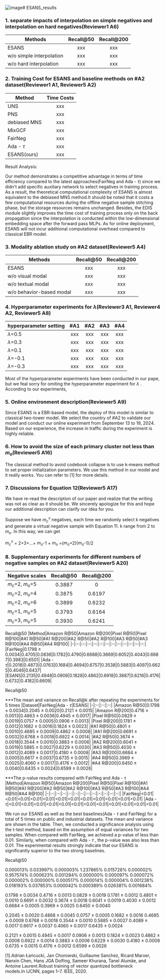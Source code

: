 ![image](https://github.com/user-attachments/assets/d09ea86c-8cf2-475d-8866-8608514e2a62)# ESANS_results

### 1. separate impacts of interpolation on simple negatives and interpolation on hard negatives(Reviewer1 A6)
| Methods   |      Recall@50      | Recall@200      |
|----------|:-------------:|:-------------:|
|  ESANS |  xxx |  xxx | 
| w/o simple interpolation |    xxx   | xxx | 
| w/o hard interpolation | xxx |  xxx | 


### 2. Training Cost for ESANS and baseline methods on #A2 dataset(Reviewer1 A1, Reviewer5 A2)
| Method   |      Time Costs      |
|----------|:-------------:|
| UNS |  xxx | 
| PNS |    xxx   |
| debiased MNS | xxx | 
| MixGCF | xxx | 
| FairNeg | xxx | 
| Ada - $\tau$ | xxx | 
| ESANS(ours) | xxx | 

Result Analysis:

Our method demonstrates a competitive advantage in terms of time efficiency compared to the latest approaches(FairNeg and Ada - $\tau$) since we didn't add specific auxiliary network to select negatives in training process. As a result, the theoretical computational complexity of ESANS is almost equivalent to the debiased MNS method.It should be noted that it costs a few computational resources during the offline negative sample stitching phase, but the storage resources remains unchanged. Besides, the EDIS module slightly improves the time cost of training process only on the back propagation since the interpolation is conducted within the low-dimensional embedding space after the forward pass MLPs. As for online deployment, ESANS will not incur additional computational overhead compared to classical EBR model.

### 3. Modality ablation study on #A2 dataset(Reviewer5 A4)

| Methods   |      Recall@50      | Recall@200      |
|----------|:-------------:|:-------------:|
|  ESANS |  xxx |  xxx | 
| w/o visual modal |    xxx   | xxx | 
| w/o textual modal | xxx |  xxx | 
| w/o behavior-based modal | xxx |  xxx |

### 4. Hyperparameter experiments for $\lambda$(Reviewer3 A1, Reviewer4 A2, Reviewer5 A8)

| hyperparameter setting   | #A1   |      #A2      | #A3      | #A4      |
|----------|:-------------:|:-------------:|:-------------:|:-------------:|
| $\lambda$=0.5 |  xxx |  xxx |   xxx |   xxx | 
| $\lambda$=0.3 |    xxx   | xxx |   xxx |   xxx | 
| $\lambda$=0.1 | xxx |  xxx |   xxx |   xxx | 
| $\lambda$=-0.1 | xxx |  xxx |  xxx |   xxx | 
| $\lambda$=-0.3 | xxx |  xxx |  xxx |   xxx | 

Most of the hyperparameter experiments have been conducted in our pape, but we feal sorry for omiting the hyperparameter experiment for $\lambda$ . According to our experiments, 


### 5. Online environment description(Reviewer5 A9)
Since ESANS is a EBR-based model, the deploy of this model is similar to classical two-tower model. We select the country of #A2 to validate our model and conduct our online experiment from September 13 to 19, 2024. Based on our experience, the increase in traffic during the experiment is highly reliable.


### 6. How to avoid the size of each primary cluster not less than $m_o$(Reviewer5 A16)
The classical method to avoid codebook collapse is to use k-means method to set proper initialization parameters. We use this method in our model and it really works. You can refer to [1] for more details.

### 7. Discussions for Equation 12(Reviewer5 A17)
We have re-read the description of our paper and realize that the writing was not as clear as it should be. We sincerely apologize for this and hope our additional description can clarify our idea for you.

Suppose we have $m_c^v$ negatives, each time we randomly select k negatives and generate a virtual negative sample with Equation 11. k range from 2 to $m_o$. In this way, we can get

$m_c^v$ = 2+3+...+ $m_o$-1 + $m_o$ =($m_o$+2)($m_o$-1)/2


### 8. Supplementary experiments for different numbers of negative samples on #A2 dataset(Reviewer5 A20)

|Negative scales|Recall@50|Recall@200|
|-|:-:|:-:|
|$m_c$=2, $m_o$=5|0.3887|0|
|$m_c$=2, $m_o$=4|0.3875|0.6197|
|$m_c$=2, $m_o$=6|0.3899|0.6232|
|$m_c$=1, $m_o$=5|0.3793|0.6164|
|$m_c$=3, $m_o$=5|0.3930|0.6241|


Recall@50
|Method|Amazon R@50|Amazon R@200|Pixel R@50|Pixel R@100|#A1 R@50|#A1 R@200|#A2 R@50|#A2 R@100|#A3 R@50|#A3 R@100|#A4 R@50|#A4 R@100|
|-|:-:|:-:|:-:|:-:|:-:|:-:|:-:|:-:|:-:|:-:|:-:|:-:|
|FairNeg|0.1798 $\pm$ 0.0034|0.4705|0.0836|0.1782|0.4790|0.6688|0.3669|0.6052|0.4043|0.6687|0.3983|0.6501|
|Ada - $\tau$|0.2018|0.4873|0.0763|0.1684|0.4694|0.6757|0.3538|0.5883|0.4097|0.6625|0.4046|0.6437|
|ESANS|0.2135|0.4948|0.0908|0.1828|0.4862|0.6918|0.3887|0.6216|0.4176|0.6732|0.4182|0.6609|



Recall@50


***The mean and variance on Recall@k after repeating the experiments for 5 times
|Dataset|FairNeg|Ada - $\tau$|ESANS|
|-|:-:|:-:|:-:|
|Amazon R@50|0.1798 $\pm$ 0.0034|0.2045 $\pm$ 0.0020|0.2121 $\pm$ 0.0015|
|Amazon R@200|0.4716 $\pm$ 0.0013|0.4863 $\pm$ 0.0036|0.4945 $\pm$ 0.0017|
|Pixel R@50|0.0829 $\pm$ 0.0019|0.0757 $\pm$ 0.0005|0.0906 $\pm$ 0.0013|
|Pixel R@200|0.1781 $\pm$ 0.0012|0.1682 $\pm$ 0.0016|0.1824 $\pm$ 0.0023|
|#A1 R@50|0.4801 $\pm$ 0.0010|0.4685 $\pm$ 0.0009|0.4862 $\pm$ 0.0008|
|#A1 R@200|0.6691 $\pm$ 0.0032|0.6768 $\pm$ 0.0018|0.6922 $\pm$ 0.0014|
|#A2 R@50|0.3674 $\pm$ 0.0018|0.3544 $\pm$ 0.0010|0.3883 $\pm$ 0.0006|
|#A2 R@200|0.6041 $\pm$ 0.0019|0.5885 $\pm$ 0.0027|0.6229 $\pm$ 0.0030|
|#A3 R@50|0.4030 $\pm$ 0.0012|0.4089 $\pm$ 0.0017|0.4180 $\pm$ 0.0008|
|#A3 R@200|0.6684 $\pm$ 0.0005|0.6617 $\pm$ 0.0037|0.6735 $\pm$ 0.0015|
|#A4 R@50|0.3969 $\pm$ 0.0025|0.4060 $\pm$ 0.0017|0.4176 $\pm$ 0.0012|
|#A4 R@200|0.6450 $\pm$ 0.0040|0.6435 $\pm$ 0.0024|0.6599 $\pm$ 0.0026|

***The p-value results compared with FairNeg and Ada - $\tau$
|Method|Amazon R@50|Amazon R@200|Pixel R@50|Pixel R@100|#A1 R@50|#A1 R@200|#A2 R@50|#A2 R@100|#A3 R@50|#A3 R@100|#A4 R@50|#A4 R@100|
|-|:-:|:-:|:-:|:-:|:-:|:-:|:-:|:-:|:-:|:-:|:-:|:-:|
|FairNeg|<0.01|<0.01|<0.01|<0.01|<0.01|<0.01|<0.01|<0.01|<0.01|<0.01|<0.01|<0.01|
|Ada - $\tau$|<0.01|<0.01|<0.01|<0.01|<0.01|<0.01|<0.01|<0.01|<0.01|<0.01|<0.01|<0.01|

We run our ESANS as well as the best baselines(Ada - $\tau$ and FairNeg) for a total of 5 times on public and industrial datasets. The mean and variance are shown in the table. Then, we conducted a significance analysis using the t-test method, based on the assumption of equal variances for two samples. When compared with FairNeg, we achieved a p-value of less than 0.01. Similarly, when compared with Ada - $\tau$ , the p-value was also less than 0.01. The experimental results strongly indicate that our ESANS is significantly superior to the two strong baselines. 

Recall@50

0.000013%	0.033997%
0.000003%	1.237865%
0.015728%	0.000002%
0.957574%	0.000623%
0.001284%	0.000000%
0.000097%	0.000072%
0.000002%	0.000000%
0.000517%	0.000014%
0.000004%	0.001238%
0.018193%	0.037853%
0.000042%	0.000389%
0.026381%	0.001684%



0.1798 $\pm$ 0.0034
0.4716 $\pm$ 0.0013
0.0829 $\pm$ 0.0019
0.1781 $\pm$ 0.0012
0.4801 $\pm$ 0.0010
0.6691 $\pm$ 0.0032
0.3674 $\pm$ 0.0018
0.6041 $\pm$ 0.0019
0.4030 $\pm$ 0.0012
0.6684 $\pm$ 0.0005
0.3969 $\pm$ 0.0025
0.6450 $\pm$ 0.0040

0.2045 $\pm$ 0.0020
0.4868 $\pm$ 0.0045
0.0757 $\pm$ 0.0005
0.1682 $\pm$ 0.0016
0.4685 $\pm$ 0.0009
0.6768 $\pm$ 0.0018
0.3544 $\pm$ 0.0010
0.5885 $\pm$ 0.0027
0.4089 $\pm$ 0.0017
0.6617 $\pm$ 0.0037
0.4060 $\pm$ 0.0017
0.6435 $\pm$ 0.0024

0.2121 $\pm$ 0.0015
0.4945 $\pm$ 0.0017
0.0906 $\pm$ 0.0013
0.1824 $\pm$ 0.0023
0.4862 $\pm$ 0.0008
0.6922 $\pm$ 0.0014
0.3883 $\pm$ 0.0006
0.6229 $\pm$ 0.0030
0.4180 $\pm$ 0.0008
0.6735 $\pm$ 0.0015
0.4176 $\pm$ 0.0012
0.6599 $\pm$ 0.0026


[1].Adrian Łańcucki, Jan Chorowski, Guillaume Sanchez, Ricard Marxer, Nanxin Chen, Hans JGA Dolfing, Sameer Khurana, Tanel Alumäe, and Antoine Laurent.Robust training of vector quantized bottleneck models.In IJCNN, pages 1–7. IEEE, 2020.
